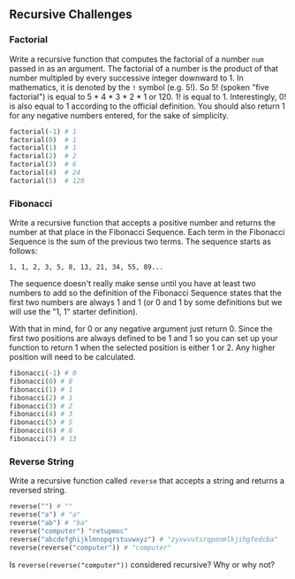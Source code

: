 ## Recursive Challenges

### Factorial

Write a recursive function that computes the factorial of a number `num` passed in as an argument. The factorial of a number is the product of that number multipled by every successive integer downward to 1. In mathematics, it is denoted by the `!` symbol (e.g. 5!). So 5! (spoken "five factorial") is equal to 5 * 4 * 3 * 2 * 1 or 120. 1! is equal to 1. Interestingly, 0! is also equal to 1 according to the official definition. You should also return 1 for any negative numbers entered, for the sake of simplicity.

```python
factorial(-1) # 1
factorial(0)  # 1
factorial(1)  # 1
factorial(2)  # 2
factorial(3)  # 6
factorial(4)  # 24
factorial(5)  # 120
```

### Fibonacci

Write a recursive function that accepts a positive number and returns the number at that place in the Fibonacci Sequence. Each term in the Fibonacci Sequence is the sum of the previous two terms. The sequence starts as follows:

```1, 1, 2, 3, 5, 8, 13, 21, 34, 55, 89...```

The sequence doesn't really make sense until you have at least two numbers to add so the definition of the Fibonacci Sequence states that the first two numbers are always 1 and 1 (or 0 and 1 by some definitions but we will use the "1, 1" starter definition).

With that in mind, for 0 or any negative argument just return 0. Since the first two positions are always defined to be 1 and 1 so you can set up your function to return 1 when the selected position is either 1 or 2. Any higher position will need to be calculated.

```python
fibonacci(-1) # 0
fibonacci(0) # 0
fibonacci(1) # 1
fibonacci(2) # 1
fibonacci(3) # 2
fibonacci(4) # 3
fibonacci(5) # 5
fibonacci(6) # 8
fibonacci(7) # 13
```

### Reverse String

Write a recursive function called `reverse` that accepts a string and returns
a reversed string.

```python
reverse("") # ""
reverse("a") # "a"
reverse("ab") # "ba"
reverse("computer") "retupmoc"
reverse("abcdefghijklmnopqrstuvwxyz") # "zyxwvutsrqponmlkjihgfedcba"
reverse(reverse("computer")) # "computer"
```

Is `reverse(reverse("computer"))` considered recursive? Why or why not?
